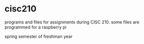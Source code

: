# cisc210

programs and files for assignments during CISC 210.
some files are programmed for a raspberry pi

spring semester of freshman year
